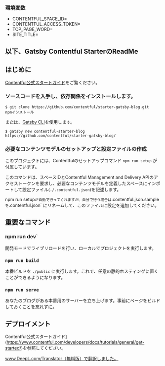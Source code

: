### 環境変数
- CONTENTFUL_SPACE_ID=
- CONTENTFUL_ACCESS_TOKEN=
- TOP_PAGE_WORD=
- SITE_TITLE=


## 以下、Gatsby Contentful StarterのReadMe
## はじめに

[Contentful公式スタートガイド](https://www.contentful.com/developers/docs/tutorials/general/get-started/)をご覧ください。

### ソースコードを入手し、依存関係をインストールします。

```
$ git clone https://github.com/contentful/starter-gatsby-blog.git
npmインストール
```

または、[Gatsby CLI](https://www.npmjs.com/package/gatsby-cli)を使用します。

```
$ gatsby new contentful-starter-blog https://github.com/contentful/starter-gatsby-blog/
```

### 必要なコンテンツモデルのセットアップと設定ファイルの作成

このプロジェクトには、Contentfulのセットアップコマンド `npm run setup` が付属しています。

このコマンドは、スペースIDとContentful Management and Delivery APIのアクセストークンを要求し、必要なコンテンツモデルを定義したスペースにインポートして設定ファイル(`./.contentful.json`)を記述します。

npm run setup` が自動で行ってくれますが、自分で行う場合は `.contentful.json.sample` を `.contentful.json` にリネームして、このファイルに設定を追加してください。

## 重要なコマンド

### npm run dev`

開発モードでライブリロードを行い、ローカルでプロジェクトを実行します。

### `npm run build`

本番ビルドを `./public` に実行します。これで、任意の静的ホスティングに置くことができるようになります。

### `npm run serve`

あなたのブログがある本番用のサーバーを立ち上げます。事前にページをビルドしておくことを忘れずに。

## デプロイメント

Contentful公式スタートガイド](https://www.contentful.com/developers/docs/tutorials/general/get-started/)を参照してください。

www.DeepL.com/Translator（無料版）で翻訳しました。
